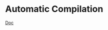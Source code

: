 #  Automatic Compilation
[Doc](https://webpack.js.org/guides/development/#choosing-a-development-tool)
